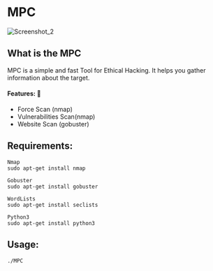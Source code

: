 # MPC

![Screenshot_2](https://github.com/DiogoCosta2449/CTF-TOOL-mpc/assets/62213627/ef194a50-786a-43ac-960e-4e63d04a3fc0)



</p>



## What is the MPC

MPC is a simple and fast Tool for Ethical Hacking. It helps you gather information about the target.

#### Features: :eyes:

* Force Scan (nmap)
* Vulnerabilities Scan(nmap)
* Website Scan (gobuster)


## Requirements:
```
Nmap
sudo apt-get install nmap

Gobuster
sudo apt-get install gobuster

WordLists
sudo apt-get install seclists

Python3
sudo apt-get install python3

```

## Usage:
```
./MPC

```
